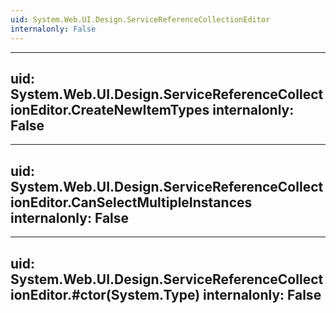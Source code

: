 ```yaml
---
uid: System.Web.UI.Design.ServiceReferenceCollectionEditor
internalonly: False
---
```


---
uid: System.Web.UI.Design.ServiceReferenceCollectionEditor.CreateNewItemTypes
internalonly: False
---

---
uid: System.Web.UI.Design.ServiceReferenceCollectionEditor.CanSelectMultipleInstances
internalonly: False
---

---
uid: System.Web.UI.Design.ServiceReferenceCollectionEditor.#ctor(System.Type)
internalonly: False
---
